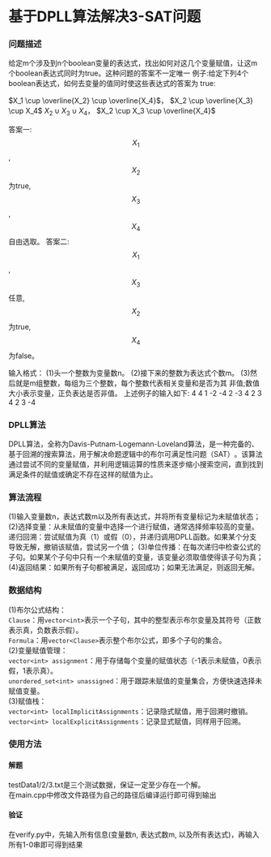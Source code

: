 # 基于DPLL算法解决3-SAT问题

### 问题描述 
给定m个涉及到n个boolean变量的表达式，找出如何对这几个变量赋值，让这m个boolean表达式同时为true。这种问题的答案不一定唯一
例子:给定下列4个boolean表达式，如何去变量的值同时使这些表达式的答案为 true:

$X_1 \cup \overline{X_2} \cup \overline{X_4}$， $X_2 \cup \overline{X_3} \cup X_4$
$X_2 \cup X_3 \cup X_4$， $X_2 \cup X_3 \cup \overline{X_4}$

答案一: $$X_1$$, $$X_2$$ 为true, $$X_3$$, $$X_4$$ 自由选取。
答案二: $$X_1$$, $$X_3$$ 任意, $$X_2$$ 为true, $$X_4$$ 为false。

输入格式：
(1)头一个整数为变量数n。
(2)接下来的整数为表达式个数m。
(3)然后就是m组整数，每组为三个整数，每个整数代表相关变量和是否为其
非值;数值大小表示变量，正负表达是否非值。
上述例子的输入如下:
4
4
1 -2 -4
2 -3  4
2  3  4
2  3 -4

### DPLL算法
DPLL算法，全称为Davis-Putnam-Logemann-Loveland算法，是一种完备的、基于回溯的搜索算法，用于解决命题逻辑中的布尔可满足性问题（SAT）‌。该算法通过尝试不同的变量赋值，并利用逻辑运算的性质来逐步缩小搜索空间，直到找到满足条件的赋值或确定不存在这样的赋值为止。

### 算法流程
(1)输入变量数n，表达式数m以及所有表达式，并将所有变量标记为未赋值状态；
(2)选择变量：从未赋值的变量中选择一个进行赋值，通常选择频率较高的变量。
递归回溯：尝试赋值为真（1）或假（0），并递归调用DPLL函数。如果某个分支导致无解，撤销该赋值，尝试另一个值；
(3)单位传播：在每次递归中检查公式的子句。如果某个子句中只有一个未赋值的变量，该变量必须取值使得该子句为真；
(4)返回结果：如果所有子句都被满足，返回成功；如果无法满足，则返回无解。

### 数据结构  
(1)布尔公式结构：       
`Clause`：用`vector<int>`表示一个子句，其中的整型表示布尔变量及其符号（正数表示真，负数表示假）。      
`Formula`：用`vector<Clause>`表示整个布尔公式，即多个子句的集合。       
(2)变量赋值管理：  
`vector<int> assignment`：用于存储每个变量的赋值状态（-1表示未赋值，0表示假，1表示真）。   
`unordered_set<int> unassigned`：用于跟踪未赋值的变量集合，方便快速选择未赋值变量。   
(3)赋值栈：  
`vector<int> localImplicitAssignments`：记录隐式赋值，用于回溯时撤销。  
`vector<int> localExplicitAssignments`：记录显式赋值，同样用于回溯。  

### 使用方法
#### 解题
testData1/2/3.txt是三个测试数据，保证一定至少存在一个解。   
在main.cpp中修改文件路径为自己的路径后编译运行即可得到输出
#### 验证 
在verify.py中，先输入所有信息(变量数n, 表达式数m, 以及所有表达式)，再输入所有1-0串即可得到结果


